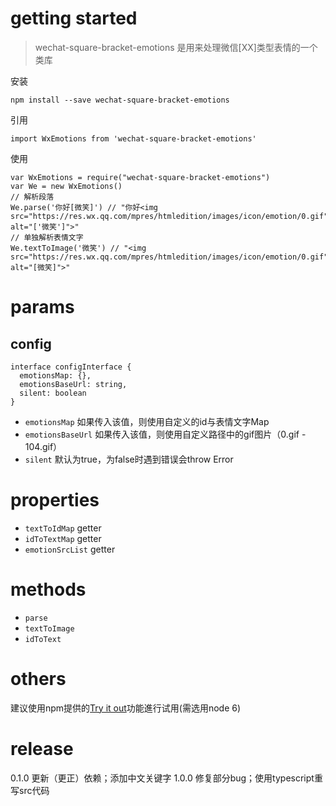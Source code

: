 # getting started

> wechat-square-bracket-emotions 是用来处理微信[XX]类型表情的一个类库

安装
```
npm install --save wechat-square-bracket-emotions
```
引用
```
import WxEmotions from 'wechat-square-bracket-emotions'
```
使用
```
var WxEmotions = require("wechat-square-bracket-emotions")
var We = new WxEmotions()
// 解析段落
We.parse('你好[微笑]') // "你好<img src="https://res.wx.qq.com/mpres/htmledition/images/icon/emotion/0.gif" alt="['微笑']">"
// 单独解析表情文字
We.textToImage('微笑') // "<img src="https://res.wx.qq.com/mpres/htmledition/images/icon/emotion/0.gif" alt="[微笑]">"
```

# params

## config
```
interface configInterface {
  emotionsMap: {},
  emotionsBaseUrl: string,
  silent: boolean
}
```
+ `emotionsMap` 如果传入该值，则使用自定义的id与表情文字Map
+ `emotionsBaseUrl` 如果传入该值，则使用自定义路径中的gif图片（0.gif - 104.gif）
+ `silent` 默认为true，为false时遇到错误会throw Error

# properties

+ `textToIdMap` getter
+ `idToTextMap` getter
+ `emotionSrcList` getter

# methods

+ `parse`
+ `textToImage`
+ `idToText`

# others

建议使用npm提供的[Try it out](https://runkit.com/npm/wechat-square-bracket-emotions)功能進行试用(需选用node 6)

# release
0.1.0 更新（更正）依赖；添加中文关键字
1.0.0 修复部分bug；使用typescript重写src代码